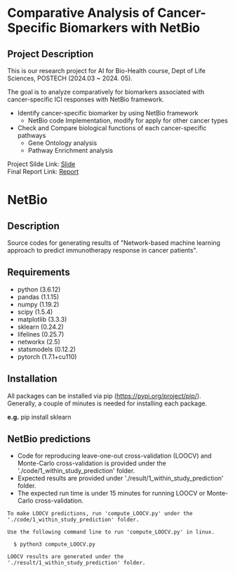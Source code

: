 # Comparative Analysis of Cancer-Specific Biomarkers with NetBio
## Project Description
This is our research project for AI for Bio-Health course, Dept of Life Sciences, POSTECH (2024.03 ~ 2024. 05).   

The goal is to analyze comparatively for biomarkers associated with cancer-specific ICI responses with NetBio framework.
+ Identify cancer-specific biomarker by using NetBio framework
  + NetBio code Implementation, modify for apply for other cancer types
+ Check and Compare biological functions of each cancer-specific pathways
  + Gene Ontology analysis 
  + Pathway Enrichment analysis

Project Silde Link: [Slide](https://docs.google.com/presentation/d/1ytQNVHQPi-oq5dnYlmXozXr5shAuIJ8TXj7mwpdYy1U/edit?usp=sharing)  
Final Report Link: [Report](https://drive.google.com/file/d/1hkF630qSOZRQJzC15KiCEGvkhQawDVUG/view?usp=sharing)


# NetBio
## Description
Source codes for generating results of "Network-based machine learning approach to predict immunotherapy response in cancer patients". 


## Requirements
- python (3.6.12)
- pandas (1.1.15)
- numpy (1.19.2)
- scipy (1.5.4)
- matplotlib (3.3.3)
- sklearn (0.24.2)
- lifelines (0.25.7)
- networkx (2.5)
- statsmodels (0.12.2)
- pytorch (1.7.1+cu110)

## Installation
All packages can be installed via pip (https://pypi.org/project/pip/). Generally, a couple of minutes is needed for installing each package.

**e.g.** pip install sklearn


## NetBio predictions
- Code for reproducing leave-one-out cross-validation (LOOCV) and Monte-Carlo cross-validation is provided under the './code/1_within_study_prediction' folder.
- Expected results are provided under './result/1_within_study_prediction' folder.
- The expected run time is under 15 minutes for running LOOCV or Monte-Carlo cross-validation.




```
To make LOOCV predictions, run 'compute_LOOCV.py' under the './code/1_within_study_prediction' folder.

Use the following command line to run 'compute_LOOCV.py' in linux.

  $ python3 compute_LOOCV.py

LOOCV results are generated under the './result/1_within_study_prediction' folder.
```

